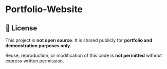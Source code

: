 # Portfolio-Website

## 🚫 License

This project is **not open source**. It is shared publicly for **portfolio and demonstration purposes only**.

Reuse, reproduction, or modification of this code is **not permitted** without express written permission.
